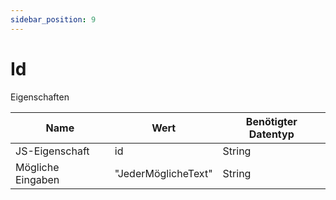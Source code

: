 ```yaml
---
sidebar_position: 9
---
```


# Id

Eigenschaften

| Name              | Wert              | Benötigter Datentyp   |
| ----              | ----              | --------------------- |
| JS-Eigenschaft   | id    | String           |
| Mögliche Eingaben | "JederMöglicheText" | String           |